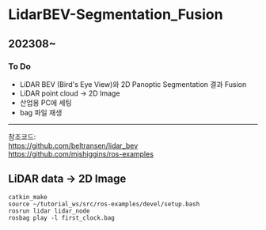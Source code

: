 # LidarBEV-Segmentation_Fusion
## 202308~

### To Do
- LiDAR BEV (Bird's Eye View)와 2D Panoptic Segmentation 결과 Fusion
- LiDAR point cloud -> 2D Image
- 산업용 PC에 세팅
- bag 파일 재생

---
참조코드:   
https://github.com/beltransen/lidar_bev          
https://github.com/mjshiggins/ros-examples

## LiDAR data -> 2D Image
``` catkin_make ```  
``` source ~/tutorial_ws/src/ros-examples/devel/setup.bash ```  
``` rosrun lidar lidar_node ```  
``` rosbag play -l first_clock.bag ```
